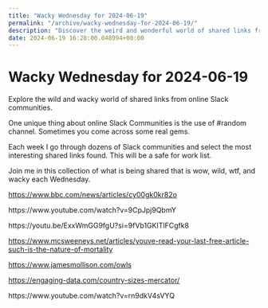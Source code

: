 ```yaml
---
title: "Wacky Wednesday for 2024-06-19"
permalink: "/archive/wacky-wednesday-for-2024-06-19/"
description: "Discover the weird and wonderful world of shared links from online Slack communities every Wednesday."
date: 2024-06-19 16:28:00.048994+00:00
---
```


<h1>Wacky Wednesday for 2024-06-19</h1><p>Explore the wild and wacky world of shared links from online Slack communities.</p><p>One unique thing about online Slack Communities is the use of #random channel. Sometimes you come across some real gems.</p><p>Each week I go through dozens of Slack communities and select the most interesting shared links found. This will be a safe for work list.</p><p>Join me in this collection of what is being shared that is wow, wild, wtf, and wacky each Wednesday.</p><p><a target="_blank" rel="noopener noreferrer nofollow" href="https://www.bbc.com/news/articles/cy00gk0kr82o">https://www.bbc.com/news/articles/cy00gk0kr82o</a></p><p>https://www.youtube.com/watch?v=9CpJpj9QbmY</p><p>https://youtu.be/ExxWmGG9fgU?si=9fVb1GKITlFCgfk8</p><p><a target="_blank" rel="noopener noreferrer nofollow" href="https://www.mcsweeneys.net/articles/youve-read-your-last-free-article-such-is-the-nature-of-mortality">https://www.mcsweeneys.net/articles/youve-read-your-last-free-article-such-is-the-nature-of-mortality</a></p><p><a target="_blank" rel="noopener noreferrer nofollow" href="https://www.jamesmollison.com/owls">https://www.jamesmollison.com/owls</a></p><p><a target="_blank" rel="noopener noreferrer nofollow" href="https://engaging-data.com/country-sizes-mercator/">https://engaging-data.com/country-sizes-mercator/</a></p><p>https://www.youtube.com/watch?v=rn9dkV4sVYQ</p><p></p><ol class="footnotes"></ol>